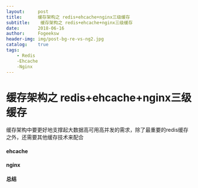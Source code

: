 ```yaml
---
layout:     post
title:      缓存架构之 redis+ehcache+nginx三级缓存
subtitle:    缓存架构之 redis+ehcache+nginx三级缓存
date:       2018-06-16
author:     Fogeeksw
header-img: img/post-bg-re-vs-ng2.jpg
catalog:    true
tags:
    - Redis
    -Ehcache
    -Nginx
---
```


# 缓存架构之 redis+ehcache+nginx三级缓存

缓存架构中要更好地支撑起大数据高可用高并发的需求，除了最重要的redis缓存之外，还需要其他缓存技术来配合


#### ehcache

#### nginx

#### 总结














